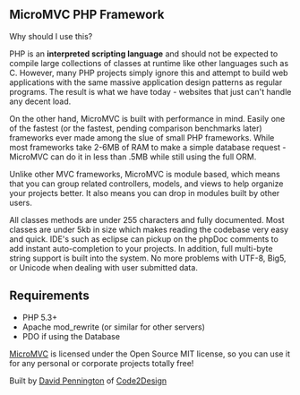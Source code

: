 ## MicroMVC PHP Framework

Why should I use this?

PHP is an **interpreted scripting language** and should not be expected to compile large collections of classes at runtime like other languages such as C. However, many PHP projects simply ignore this and attempt to build web applications with the same massive application design patterns as regular programs. The result is what we have today - websites that just can't handle any decent load.

On the other hand, MicroMVC is built with performance in mind. Easily one of the fastest (or the fastest, pending comparison benchmarks later) frameworks ever made among the slue of small PHP frameworks. While most frameworks take 2-6MB of RAM to make a simple database request - MicroMVC can do it in less than .5MB while still using the full ORM.

Unlike other MVC frameworks, MicroMVC is module based, which means that you can group related controllers, models, and views to help organize your projects better. It also means you can drop in modules built by other users.

All classes methods are under 255 characters and fully documented. Most classes are under 5kb in size which makes reading the codebase very easy and quick. IDE's such as eclipse can pickup on the phpDoc comments to add instant auto-completion to your projects. In addition, full multi-byte string support is built into the system. No more problems with UTF-8, Big5, or Unicode when dealing with user submitted data. 

## Requirements</h3>

* PHP 5.3+
* Apache mod_rewrite (or similar for other servers)
* PDO if using the Database

[MicroMVC](http://micromvc.com) is licensed under the Open Source MIT license, so you can use it for any personal or corporate projects totally free!</p>

Built by [David Pennington](http://xeoncross.com) of [Code2Design](http://code2design.com)
